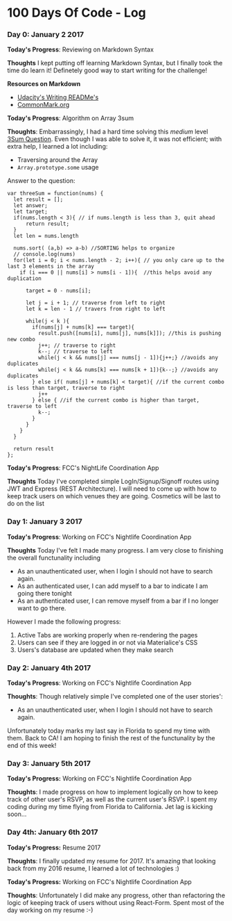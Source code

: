 # 100 Days Of Code - Log

### Day 0: January 2 2017

**Today's Progress**: Reviewing on Markdown Syntax

**Thoughts** I kept putting off learning Markdown Syntax, but I finally took the time do learn it! Definetely good way to start writing for the challenge!

**Resources on Markdown**
+ [Udacity's Writing READMe's](https://www.udacity.com/course/writing-readmes--ud777)
+ [CommonMark.org](http://commonmark.org/help/tutorial/index.html)


**Today's Progress**: Algorithm on Array 3sum

**Thoughts**: Embarrassingly, I had a hard time solving this _medium_ level [3Sum Question](https://leetcode.com/problems/3sum/). Even though I was able to solve it, it was not efficient; with extra help, I learned a lot including:
+ Traversing around the Array
+ `Array.prototype.some` usage

Answer to the question:

```
var threeSum = function(nums) {
  let result = [];
  let answer;
  let target;
  if(nums.length < 3){ // if nums.length is less than 3, quit ahead
      return result;
  }
  let len = nums.length

  nums.sort( (a,b) => a-b) //SORTING helps to organize
  // console.log(nums)
  for(let i = 0; i < nums.length - 2; i++){ // you only care up to the last 3 elements in the array
    if (i === 0 || nums[i] > nums[i - 1]){  //this helps avoid any duplication

      target = 0 - nums[i];

      let j = i + 1; // traverse from left to right
      let k = len - 1 // travers from right to left

      while(j < k ){
        if(nums[j] + nums[k] === target){
          result.push([nums[i], nums[j], nums[k]]); //this is pushing new combo
          j++; // traverse to right
          k--; // traverse to left
          while(j < k && nums[j] === nums[j - 1]){j++;} //avoids any duplicates
          while(j < k && nums[k] === nums[k + 1]){k--;} //avoids any duplicates
        } else if( nums[j] + nums[k] < target){ //if the current combo is less than target, traverse to right
          j++
        } else { //if the current combo is higher than target, traverse to left
          k--;
        }
      }
    }
  }

  return result
};
```

**Today's Progress**: FCC's NightLife Coordination App

**Thoughts** Today I've completed simple LogIn/Signup/Signoff routes using JWT and Express (REST Architecture). I will need to come up with how to keep track users on which venues they are going. Cosmetics will be last to do on the list


### Day 1: January 3 2017

**Today's Progress**: Working on FCC's Nightlife Coordination App

**Thoughts** Today I've felt I made many progress. I am very close to finishing the overall functunality including
+ As an unauthenticated user, when I login I should not have to search again.
+ As an authenticated user, I can add myself to a bar to indicate I am going there tonight
+ As an authenticated user, I can remove myself from a bar if I no longer want to go there.

However I made the following progress:
1. Active Tabs are working properly when re-rendering the pages
2. Users can see if they are logged in or not via Materialice's CSS
3.  Users's database are updated when they make search


### Day 2: January 4th 2017

**Today's Progress**: Working on FCC's Nightlife Coordination App

**Thoughts**: Though relatively simple I've completed one of the user stories':
+ As an unauthenticated user, when I login I should not have to search again.


Unfortunately today marks my last say in Florida to spend my time with them. Back to CA! I am hoping to finish the rest of the functunality by the end of this week!

### Day 3: January 5th 2017

**Today's Progress:** Working on FCC's Nightlife Coordination App

**Thoughts**: I made progress on how to implement logically on how to keep track of other user's RSVP, as well as the current user's RSVP. I spent my coding during my time flying from Florida to California. Jet lag is kicking soon...

### Day 4th: January 6th 2017

**Today's Progress:** Resume 2017

**Thoughts**: I finally updated my resume for 2017. It's amazing that looking back from my 2016 resume, I learned a lot of technologies :)

**Today's Progress:** Working on FCC's Nightlife Coordination App

**Thoughts**: Unfortunately I did make any progress, other than refactoring the logic of keeping track of users without using React-Form. Spent most of the day working on my resume :-)
